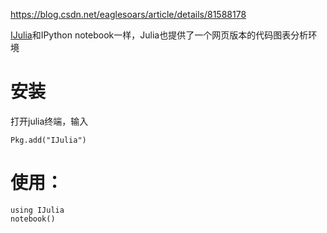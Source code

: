 




https://blog.csdn.net/eaglesoars/article/details/81588178


[IJulia](https://link.jianshu.com/?t=https://github.com/JuliaLang/IJulia.jl)和IPython notebook一样，Julia也提供了一个网页版本的代码图表分析环境

# 安装

打开julia终端，输入

```
Pkg.add("IJulia")

```

# 使用：

```
using IJulia
notebook()
```







